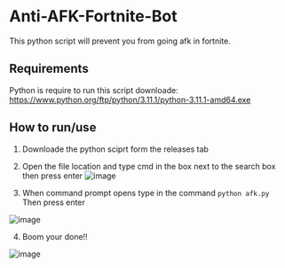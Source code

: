 # Anti-AFK-Fortnite-Bot
This python script will prevent you from going afk in fortnite.



## Requirements



Python is require to run this script downloade: https://www.python.org/ftp/python/3.11.1/python-3.11.1-amd64.exe
## How to run/use
1. Downloade the python sciprt form the releases tab


2. Open the file location and type cmd in the box next to the search box then press enter
![image](https://user-images.githubusercontent.com/108309197/208279385-0cebe145-b00b-4f07-bce9-c919f2ce253e.png)


3. When command prompt opens type in the command `python afk.py` Then press enter

![image](https://user-images.githubusercontent.com/108309197/208279477-746d1b7c-945f-4383-9658-2e0d86e40857.png)


4. Boom your done!!

![image](https://user-images.githubusercontent.com/108309197/208279652-80e5a7f1-1973-4bd9-9385-b43fc005b944.png)
